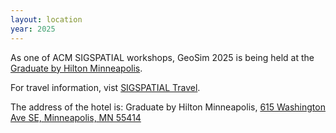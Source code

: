 ```yaml
---
layout: location
year: 2025
---
```


As one of ACM SIGSPATIAL workshops, GeoSim 2025 is being held at the [Graduate by Hilton Minneapolis](https://www.hilton.com/en/hotels/mspgmgu-graduate-minneapolis/?SEO_id=GMB-AMER-GU-MSPGMGU&y_source=1_MTA1MzY0NDczOC03MTUtbG9jYXRpb24ud2Vic2l0ZQ%3D%3D/). 

For travel information, vist [SIGSPATIAL Travel](https://sigspatial2025.sigspatial.org/venue/).

The address of the hotel is:
Graduate by Hilton Minneapolis, 
[615 Washington Ave SE, Minneapolis, MN 55414](https://maps.app.goo.gl/RqujJnzFmRHTfz2a7)
